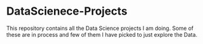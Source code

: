 # DataScienece-Projects
This repository contains all the Data Science projects I am doing. Some of these are in process and few of them I have picked to just explore the Data.
